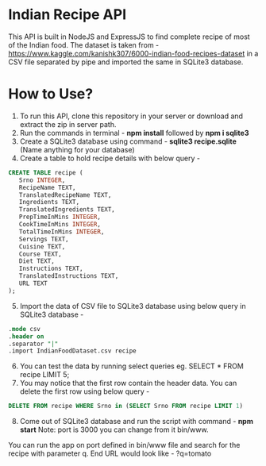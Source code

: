 # Indian Recipe API

This API is built in NodeJS and ExpressJS to find complete recipe of most of the Indian food. The dataset is taken from - https://www.kaggle.com/kanishk307/6000-indian-food-recipes-dataset in a CSV file separated by pipe and imported the same in SQLite3 database.

# How to Use?

1. To run this API, clone this repository in your server or download and extract the zip in server path.
2. Run the commands in terminal - **npm install** followed by **npm i sqlite3**
3. Create a SQLite3 database using command - **sqlite3 recipe.sqlite** (Name anything for your database)
4. Create a table to hold recipe details with below query - 
```sql
CREATE TABLE recipe (
   Srno INTEGER,
   RecipeName TEXT,
   TranslatedRecipeName TEXT,
   Ingredients TEXT,
   TranslatedIngredients TEXT,
   PrepTimeInMins INTEGER,
   CookTimeInMins INTEGER,
   TotalTimeInMins INTEGER,
   Servings TEXT,
   Cuisine TEXT,
   Course TEXT,
   Diet TEXT,
   Instructions TEXT,
   TranslatedInstructions TEXT,
   URL TEXT
);
```
5. Import the data of CSV file to SQLite3 database using below query in SQLite3 database - 
```sql
.mode csv
.header on
.separator "|"
.import IndianFoodDataset.csv recipe
```
6. You can test the data by running select queries eg. SELECT * FROM recipe LIMIT 5;
7. You may notice that the first row contain the header data. You can delete the first row using below query -
```sql
DELETE FROM recipe WHERE Srno in (SELECT Srno FROM recipe LIMIT 1)
```
8. Come out of SQLite3 database and run the script with command - **npm start**
Note: port is 3000 you can change from it bin/www.

You can run the app on port defined in bin/www file and search for the recipe with parameter q.
End URL would look like - <url>?q=tomato

